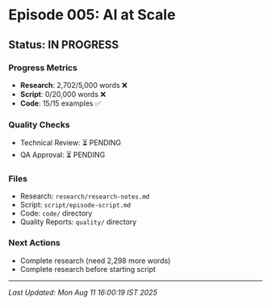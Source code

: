 # Episode 005: AI at Scale

## Status: IN PROGRESS

### Progress Metrics
- **Research**: 2,702/5,000 words ❌
- **Script**: 0/20,000 words ❌
- **Code**: 15/15 examples ✅

### Quality Checks
- Technical Review: ⏳ PENDING
- QA Approval: ⏳ PENDING

### Files
- Research: `research/research-notes.md`
- Script: `script/episode-script.md`
- Code: `code/` directory
- Quality Reports: `quality/` directory

### Next Actions
- Complete research (need 2,298 more words)
- Complete research before starting script

---
*Last Updated: Mon Aug 11 16:00:19 IST 2025*
